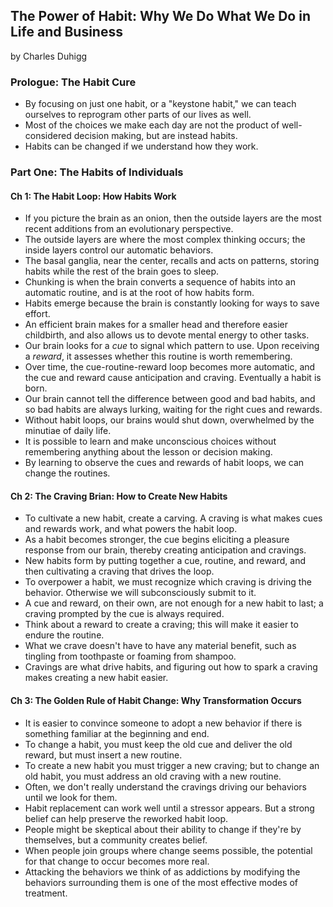 ## The Power of Habit: Why We Do What We Do in Life and Business

by Charles Duhigg

### Prologue: The Habit Cure

* By focusing on just one habit, or a "keystone habit," we can teach ourselves to reprogram other parts of our lives as well.
* Most of the choices we make each day are not the product of well-considered decision making, but are instead habits.
* Habits can be changed if we understand how they work.

### Part One: The Habits of Individuals

#### Ch 1: The Habit Loop: How Habits Work

* If you picture the brain as an onion, then the outside layers are the most recent additions from an evolutionary perspective.
* The outside layers are where the most complex thinking occurs; the inside layers control our automatic behaviors.
* The basal ganglia, near the center, recalls and acts on patterns, storing habits while the rest of the brain goes to sleep.
* Chunking is when the brain converts a sequence of habits into an automatic routine, and is at the root of how habits form.
* Habits emerge because the brain is constantly looking for ways to save effort.
* An efficient brain makes for a smaller head and therefore easier childbirth, and also allows us to devote mental energy to other tasks.
* Our brain looks for a *cue* to signal which pattern to use. Upon receiving a *reward*, it assesses whether this routine is worth remembering.
* Over time, the cue-routine-reward loop becomes more automatic, and the cue and reward cause anticipation and craving. Eventually a habit is born. 
* Our brain cannot tell the difference between good and bad habits, and so bad habits are always lurking, waiting for the right cues and rewards.
* Without habit loops, our brains would shut down, overwhelmed by the minutiae of daily life.
* It is possible to learn and make unconscious choices without remembering anything about the lesson or decision making.
* By learning to observe the cues and rewards of habit loops, we can change the routines.

#### Ch 2: The Craving Brian: How to Create New Habits

* To cultivate a new habit, create a carving. A craving is what makes cues and rewards work, and what powers the habit loop.
* As a habit becomes stronger, the cue begins eliciting a pleasure response from our brain, thereby creating anticipation and cravings.
* New habits form by putting together a cue, routine, and reward, and then cultivating a craving that drives the loop.
* To overpower a habit, we must recognize which craving is driving the behavior. Otherwise we will subconsciously submit to it.
* A cue and reward, on their own, are not enough for a new habit to last; a craving prompted by the cue is always required.
* Think about a reward to create a craving; this will make it easier to endure the routine.
* What we crave doesn't have to have any material benefit, such as tingling from toothpaste or foaming from shampoo.
* Cravings are what drive habits, and figuring out how to spark a craving makes creating a new habit easier.

#### Ch 3: The Golden Rule of Habit Change: Why Transformation Occurs

* It is easier to convince someone to adopt a new behavior if there is something familiar at the beginning and end.
* To change a habit, you must keep the old cue and deliver the old reward, but must insert a new routine.
* To create a new habit you must trigger a new craving; but to change an old habit, you must address an old craving with a new routine.
* Often, we don't really understand the cravings driving our behaviors until we look for them.
* Habit replacement can work well until a stressor appears. But a strong belief can help preserve the reworked habit loop.
* People might be skeptical about their ability to change if they're by themselves, but a community creates belief.
* When people join groups where change seems possible, the potential for that change to occur becomes more real.
* Attacking the behaviors we think of as addictions by modifying the behaviors surrounding them is one of the most effective modes of treatment.
